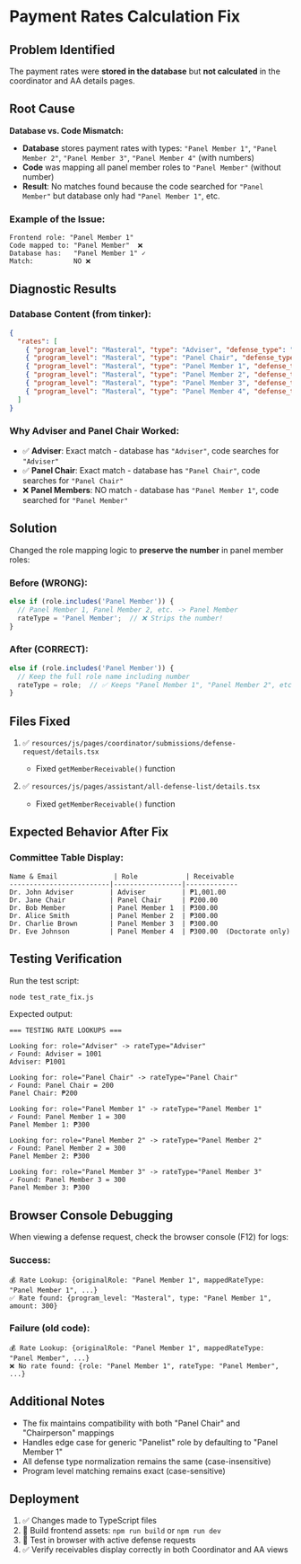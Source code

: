 # Payment Rates Calculation Fix

## Problem Identified

The payment rates were **stored in the database** but **not calculated** in the coordinator and AA details pages.

## Root Cause

**Database vs. Code Mismatch:**
- **Database** stores payment rates with types: `"Panel Member 1"`, `"Panel Member 2"`, `"Panel Member 3"`, `"Panel Member 4"` (with numbers)
- **Code** was mapping all panel member roles to `"Panel Member"` (without number)
- **Result**: No matches found because the code searched for `"Panel Member"` but database only had `"Panel Member 1"`, etc.

### Example of the Issue:
```
Frontend role: "Panel Member 1"
Code mapped to: "Panel Member"  ❌
Database has:   "Panel Member 1" ✓
Match:          NO ❌
```

## Diagnostic Results

### Database Content (from tinker):
```json
{
  "rates": [
    { "program_level": "Masteral", "type": "Adviser", "defense_type": "Proposal", "amount": 1001 },
    { "program_level": "Masteral", "type": "Panel Chair", "defense_type": "Proposal", "amount": 200 },
    { "program_level": "Masteral", "type": "Panel Member 1", "defense_type": "Proposal", "amount": 300 },
    { "program_level": "Masteral", "type": "Panel Member 2", "defense_type": "Proposal", "amount": 300 },
    { "program_level": "Masteral", "type": "Panel Member 3", "defense_type": "Proposal", "amount": 300 },
    { "program_level": "Masteral", "type": "Panel Member 4", "defense_type": "Proposal", "amount": 300 }
  ]
}
```

### Why Adviser and Panel Chair Worked:
- ✅ **Adviser**: Exact match - database has `"Adviser"`, code searches for `"Adviser"`
- ✅ **Panel Chair**: Exact match - database has `"Panel Chair"`, code searches for `"Panel Chair"`
- ❌ **Panel Members**: NO match - database has `"Panel Member 1"`, code searched for `"Panel Member"`

## Solution

Changed the role mapping logic to **preserve the number** in panel member roles:

### Before (WRONG):
```typescript
else if (role.includes('Panel Member')) {
  // Panel Member 1, Panel Member 2, etc. -> Panel Member
  rateType = 'Panel Member';  // ❌ Strips the number!
}
```

### After (CORRECT):
```typescript
else if (role.includes('Panel Member')) {
  // Keep the full role name including number
  rateType = role;  // ✅ Keeps "Panel Member 1", "Panel Member 2", etc.
}
```

## Files Fixed

1. ✅ `resources/js/pages/coordinator/submissions/defense-request/details.tsx`
   - Fixed `getMemberReceivable()` function
   
2. ✅ `resources/js/pages/assistant/all-defense-list/details.tsx`
   - Fixed `getMemberReceivable()` function

## Expected Behavior After Fix

### Committee Table Display:
```
Name & Email              | Role            | Receivable
-------------------------|-----------------|-------------
Dr. John Adviser         | Adviser         | ₱1,001.00
Dr. Jane Chair           | Panel Chair     | ₱200.00
Dr. Bob Member           | Panel Member 1  | ₱300.00
Dr. Alice Smith          | Panel Member 2  | ₱300.00
Dr. Charlie Brown        | Panel Member 3  | ₱300.00
Dr. Eve Johnson          | Panel Member 4  | ₱300.00  (Doctorate only)
```

## Testing Verification

Run the test script:
```bash
node test_rate_fix.js
```

Expected output:
```
=== TESTING RATE LOOKUPS ===

Looking for: role="Adviser" -> rateType="Adviser"
✓ Found: Adviser = 1001
Adviser: ₱1001

Looking for: role="Panel Chair" -> rateType="Panel Chair"
✓ Found: Panel Chair = 200
Panel Chair: ₱200

Looking for: role="Panel Member 1" -> rateType="Panel Member 1"
✓ Found: Panel Member 1 = 300
Panel Member 1: ₱300

Looking for: role="Panel Member 2" -> rateType="Panel Member 2"
✓ Found: Panel Member 2 = 300
Panel Member 2: ₱300

Looking for: role="Panel Member 3" -> rateType="Panel Member 3"
✓ Found: Panel Member 3 = 300
Panel Member 3: ₱300
```

## Browser Console Debugging

When viewing a defense request, check the browser console (F12) for logs:

### Success:
```
💰 Rate Lookup: {originalRole: "Panel Member 1", mappedRateType: "Panel Member 1", ...}
✅ Rate found: {program_level: "Masteral", type: "Panel Member 1", amount: 300}
```

### Failure (old code):
```
💰 Rate Lookup: {originalRole: "Panel Member 1", mappedRateType: "Panel Member", ...}
❌ No rate found: {role: "Panel Member 1", rateType: "Panel Member", ...}
```

## Additional Notes

- The fix maintains compatibility with both "Panel Chair" and "Chairperson" mappings
- Handles edge case for generic "Panelist" role by defaulting to "Panel Member 1"
- All defense type normalization remains the same (case-insensitive)
- Program level matching remains exact (case-sensitive)

## Deployment

1. ✅ Changes made to TypeScript files
2. 🔄 Build frontend assets: `npm run build` or `npm run dev`
3. 🧪 Test in browser with active defense requests
4. ✅ Verify receivables display correctly in both Coordinator and AA views
